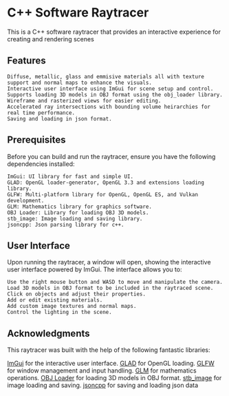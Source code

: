 # C++ Software Raytracer

This is a C++ software raytracer that provides an interactive experience for creating and rendering scenes

## Features

    Diffuse, metallic, glass and emmisive materials all with texture support and normal maps to enhance the visuals.
    Interactive user interface using ImGui for scene setup and control.
    Supports loading 3D models in OBJ format using the obj_loader library.
    Wireframe and rasterized views for easier editing.
    Accelerated ray intersections with bounding volume heirarchies for real time performance.
    Saving and loading in json format.

## Prerequisites

Before you can build and run the raytracer, ensure you have the following dependencies installed:

    ImGui: UI library for fast and simple UI.
    GLAD: OpenGL loader-generator, OpenGL 3.3 and extensions loading library.
    GLFW: Multi-platform library for OpenGL, OpenGL ES, and Vulkan development.
    GLM: Mathematics library for graphics software.
    OBJ Loader: Library for loading OBJ 3D models.
    stb_image: Image loading and saving library.
    jsoncpp: Json parsing library for c++.

## User Interface

Upon running the raytracer, a window will open, showing the interactive user interface powered by ImGui. The interface allows you to:

    Use the right mouse button and WASD to move and manipulate the camera.
    Load 3D models in OBJ format to be included in the raytraced scene.
    Click on objects and adjust their properties.
    Add or edit existing materials.
    Add custom image textures and normal maps.
    Control the lighting in the scene.

## Acknowledgments

This raytracer was built with the help of the following fantastic libraries:

[ImGui](https://github.com/ocornut/imgui) for the interactive user interface.
[GLAD](https://glad.dav1d.de/) for OpenGL loading.
[GLFW](https://www.glfw.org/) for window management and input handling.
[GLM](https://github.com/g-truc/glm) for mathematics operations.
[OBJ Loader](https://github.com/Bly7/OBJ-Loader) for loading 3D models in OBJ format.
[stb_image](https://github.com/nothings/stb) for image loading and saving.
[jsoncpp](https://github.com/open-source-parsers/jsoncpp) for saving and loading json data
